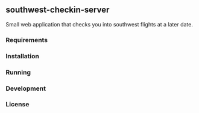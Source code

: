 southwest-checkin-server
---
Small web application that checks you into southwest flights at a later date.


### Requirements


### Installation



### Running


### Development


### License


